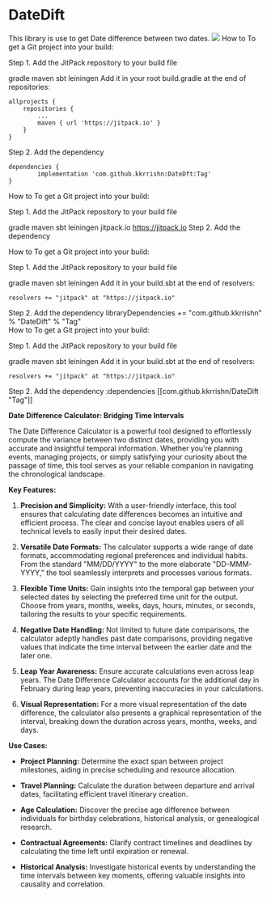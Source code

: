 # DateDift
This library is use to get Date difference between two dates. 
[![](https://jitpack.io/v/kkrrishn/DateDft.svg)](https://jitpack.io/#kkrrishn/DateDft)
How to
To get a Git project into your build:

Step 1. Add the JitPack repository to your build file

gradle
maven
sbt
leiningen
Add it in your root build.gradle at the end of repositories:

	allprojects {
		repositories {
			...
			maven { url 'https://jitpack.io' }
		}
	}
Step 2. Add the dependency

	dependencies {
	        implementation 'com.github.kkrrishn:DateDft:Tag'
	}



 How to
To get a Git project into your build:

Step 1. Add the JitPack repository to your build file

gradle
maven
sbt
leiningen
	<repositories>
		<repository>
		    <id>jitpack.io</id>
		    <url>https://jitpack.io</url>
		</repository>
	</repositories>
Step 2. Add the dependency

How to
To get a Git project into your build:

Step 1. Add the JitPack repository to your build file

gradle
maven
sbt
leiningen
Add it in your build.sbt at the end of resolvers:

 
    resolvers += "jitpack" at "https://jitpack.io"
        
    
Step 2. Add the dependency
libraryDependencies += "com.github.kkrrishn" % "DateDift" % "Tag"	
How to
To get a Git project into your build:

Step 1. Add the JitPack repository to your build file

gradle
maven
sbt
leiningen
Add it in your build.sbt at the end of resolvers:

 
    resolvers += "jitpack" at "https://jitpack.io"
        
    
Step 2. Add the dependency
	:dependencies [[com.github.kkrrishn/DateDift "Tag"]]	



**Date Difference Calculator: Bridging Time Intervals**

The Date Difference Calculator is a powerful tool designed to effortlessly compute the variance between two distinct dates, providing you with accurate and insightful temporal information. Whether you're planning events, managing projects, or simply satisfying your curiosity about the passage of time, this tool serves as your reliable companion in navigating the chronological landscape.

**Key Features:**

1. **Precision and Simplicity:** With a user-friendly interface, this tool ensures that calculating date differences becomes an intuitive and efficient process. The clear and concise layout enables users of all technical levels to easily input their desired dates.

2. **Versatile Date Formats:** The calculator supports a wide range of date formats, accommodating regional preferences and individual habits. From the standard "MM/DD/YYYY" to the more elaborate "DD-MMM-YYYY," the tool seamlessly interprets and processes various formats.

3. **Flexible Time Units:** Gain insights into the temporal gap between your selected dates by selecting the preferred time unit for the output. Choose from years, months, weeks, days, hours, minutes, or seconds, tailoring the results to your specific requirements.

4. **Negative Date Handling:** Not limited to future date comparisons, the calculator adeptly handles past date comparisons, providing negative values that indicate the time interval between the earlier date and the later one.

5. **Leap Year Awareness:** Ensure accurate calculations even across leap years. The Date Difference Calculator accounts for the additional day in February during leap years, preventing inaccuracies in your calculations.

6. **Visual Representation:** For a more visual representation of the date difference, the calculator also presents a graphical representation of the interval, breaking down the duration across years, months, weeks, and days.

**Use Cases:**

- **Project Planning:** Determine the exact span between project milestones, aiding in precise scheduling and resource allocation.

- **Travel Planning:** Calculate the duration between departure and arrival dates, facilitating efficient travel itinerary creation.

- **Age Calculation:** Discover the precise age difference between individuals for birthday celebrations, historical analysis, or genealogical research.

- **Contractual Agreements:** Clarify contract timelines and deadlines by calculating the time left until expiration or renewal.

- **Historical Analysis:** Investigate historical events by understanding the time intervals between key moments, offering valuable insights into causality and correlation.
